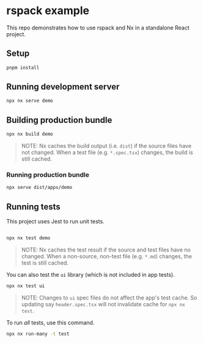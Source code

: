 # rspack example

This repo demonstrates how to use rspack and Nx in a standalone React project.

## Setup

```bash
pnpm install
```

## Running development server

```bash
npx nx serve demo
```

## Building production bundle

```bash
npx nx build demo
```

> NOTE: Nx caches the build output (i.e. `dist`) if the source files have not changed. When a test file (e.g. `*.spec.tsx`) changes, the build is still cached.


### Running production bundle


```bash
npx serve dist/apps/demo
```

## Running tests

This project uses Jest to run unit tests.

```bash

npx nx test demo
```

> NOTE: Nx caches the test result if the source and test files have no changed. When a non-source, non-test file (e.g. `*.md`) changes, the test is still cached.

You can also test the `ui` library (which is not included in app tests).

```bash
npx nx test ui
```

> NOTE: Changes to `ui` spec files do not affect the app's test cache. So updating say `header.spec.tsx` will not invalidate cache for `npx nx test`.

To run _all_ tests, use this command.

```bash
npx nx run-many -t test
```



